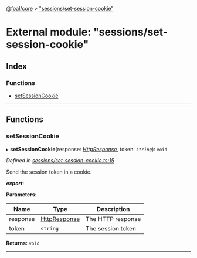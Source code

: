 [@foal/core](../README.md) > ["sessions/set-session-cookie"](../modules/_sessions_set_session_cookie_.md)

# External module: "sessions/set-session-cookie"

## Index

### Functions

* [setSessionCookie](_sessions_set_session_cookie_.md#setsessioncookie)

---

## Functions

<a id="setsessioncookie"></a>

###  setSessionCookie

▸ **setSessionCookie**(response: *[HttpResponse](../classes/_core_http_http_responses_.httpresponse.md)*, token: *`string`*): `void`

*Defined in [sessions/set-session-cookie.ts:15](https://github.com/FoalTS/foal/blob/07f00115/packages/core/src/sessions/set-session-cookie.ts#L15)*

Send the session token in a cookie.

*__export__*: 

**Parameters:**

| Name | Type | Description |
| ------ | ------ | ------ |
| response | [HttpResponse](../classes/_core_http_http_responses_.httpresponse.md) |  The HTTP response |
| token | `string` |  The session token |

**Returns:** `void`

___

